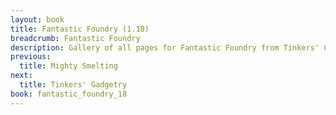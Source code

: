 ```yaml
---
layout: book
title: Fantastic Foundry (1.18)
breadcrumb: Fantastic Foundry
description: Gallery of all pages for Fantastic Foundry from Tinkers' Construct in Minecraft 1.18.2.
previous:
  title: Mighty Smelting
next:
  title: Tinkers' Gadgetry
book: fantastic_foundry_18
---
```


